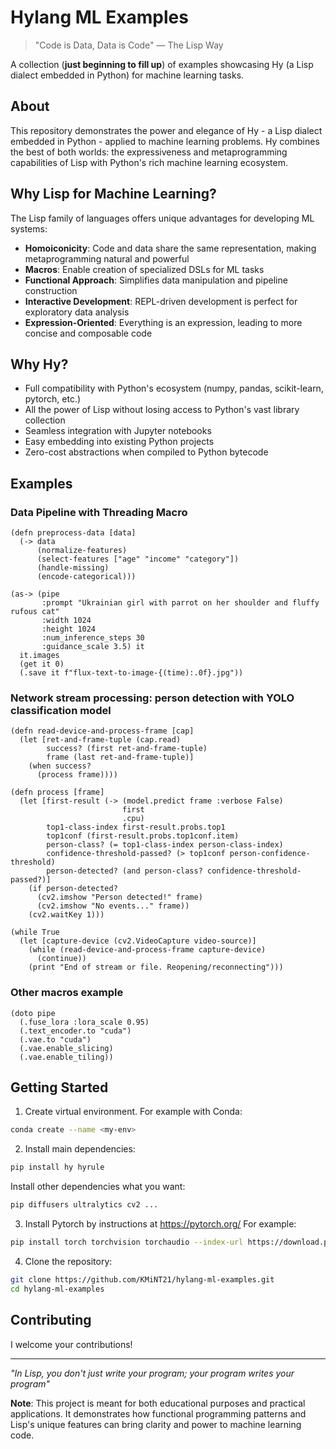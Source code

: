 # Hylang ML Examples

> "Code is Data, Data is Code" — The Lisp Way

A collection (**just beginning to fill up**) of examples showcasing Hy (a Lisp dialect embedded in Python) for machine learning tasks.

## About

This repository demonstrates the power and elegance of Hy - a Lisp dialect embedded in Python - applied to machine learning problems. Hy combines the best of both worlds: the expressiveness and metaprogramming capabilities of Lisp with Python's rich machine learning ecosystem.

## Why Lisp for Machine Learning?

The Lisp family of languages offers unique advantages for developing ML systems:

- **Homoiconicity**: Code and data share the same representation, making metaprogramming natural and powerful
- **Macros**: Enable creation of specialized DSLs for ML tasks
- **Functional Approach**: Simplifies data manipulation and pipeline construction
- **Interactive Development**: REPL-driven development is perfect for exploratory data analysis
- **Expression-Oriented**: Everything is an expression, leading to more concise and composable code

## Why Hy?

- Full compatibility with Python's ecosystem (numpy, pandas, scikit-learn, pytorch, etc.)
- All the power of Lisp without losing access to Python's vast library collection
- Seamless integration with Jupyter notebooks
- Easy embedding into existing Python projects
- Zero-cost abstractions when compiled to Python bytecode

<!--
## Project Structure

```
hylang-ml-examples/
├── diffusers/
├── yolo/
``` -->

## Examples

### Data Pipeline with Threading Macro

```hy
(defn preprocess-data [data]
  (-> data
      (normalize-features)
      (select-features ["age" "income" "category"])
      (handle-missing)
      (encode-categorical)))
```

```hy
(as-> (pipe
       :prompt "Ukrainian girl with parrot on her shoulder and fluffy rufous cat"
       :width 1024
       :height 1024
       :num_inference_steps 30
       :guidance_scale 3.5) it
  it.images
  (get it 0)
  (.save it f"flux-text-to-image-{(time):.0f}.jpg"))
```

### Network stream processing: person detection with YOLO classification model

```hy
(defn read-device-and-process-frame [cap]
  (let [ret-and-frame-tuple (cap.read)
        success? (first ret-and-frame-tuple)
        frame (last ret-and-frame-tuple)]
    (when success?
      (process frame))))

(defn process [frame]
  (let [first-result (-> (model.predict frame :verbose False)
                         first
                         .cpu)
        top1-class-index first-result.probs.top1
        top1conf (first-result.probs.top1conf.item)
        person-class? (= top1-class-index person-class-index)
        confidence-threshold-passed? (> top1conf person-confidence-threshold)
        person-detected? (and person-class? confidence-threshold-passed?)]
    (if person-detected?
      (cv2.imshow "Person detected!" frame)
      (cv2.imshow "No events..." frame))
    (cv2.waitKey 1)))

(while True
  (let [capture-device (cv2.VideoCapture video-source)]
    (while (read-device-and-process-frame capture-device)
      (continue))
    (print "End of stream or file. Reopening/reconnecting")))
```

### Other macros example

```hy
(doto pipe
  (.fuse_lora :lora_scale 0.95)
  (.text_encoder.to "cuda")
  (.vae.to "cuda")
  (.vae.enable_slicing)
  (.vae.enable_tiling))
```

## Getting Started

1. Create virtual environment. For example with Conda:

```bash
conda create --name <my-env>
```

2. Install main dependencies:

```bash
pip install hy hyrule
```

Install other dependencies what you want:

```bash
pip diffusers ultralytics cv2 ...
```

3. Install Pytorch by instructions at https://pytorch.org/ For example:

```bash
pip install torch torchvision torchaudio --index-url https://download.pytorch.org/whl/cu124
```

4. Clone the repository:

```bash
git clone https://github.com/KMiNT21/hylang-ml-examples.git
cd hylang-ml-examples
```

## Contributing

I welcome your contributions!

---

*"In Lisp, you don't just write your program; your program writes your program"*

**Note**: This project is meant for both educational purposes and practical applications. It demonstrates how functional programming patterns and Lisp's unique features can bring clarity and power to machine learning code.